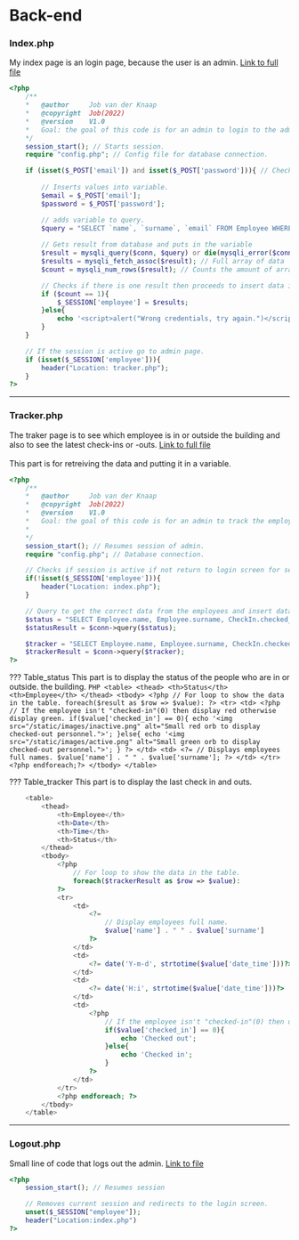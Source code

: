 # Back-end

### Index.php
My index page is an login page, because the user is an admin. [Link to full file](https://gitlab.fdmci.hva.nl/IoT/2022-2023-sep-jan/individual-project/iot-knaapj/-/blob/main/individual-project-docker-main/web/index.php)<br>
``` PHP
<?php
    /**
    *   @author     Job van der Knaap
    *   @copyright  Job(2022)
    *   @version    V1.0
    *   Goal: the goal of this code is for an admin to login to the admin website.
    */
    session_start(); // Starts session.
    require "config.php"; // Config file for database connection.

    if (isset($_POST['email']) and isset($_POST['password'])){ // Checks if email and password has been filled in.
        
        // Inserts values into variable.
        $email = $_POST['email'];
        $password = $_POST['password'];

        // adds variable to query.
        $query = "SELECT `name`, `surname`, `email` FROM Employee WHERE email='$email' AND password='$password'";
         
        // Gets result from database and puts in the variable
        $result = mysqli_query($conn, $query) or die(mysqli_error($conn));
        $results = mysqli_fetch_assoc($result); // Full array of data
        $count = mysqli_num_rows($result); // Counts the amount of arrays retrieved

        // Checks if there is one result then proceeds to insert data into the session, otherwise display error.
        if ($count == 1){
            $_SESSION['employee'] = $results;
        }else{
            echo '<script>alert("Wrong credentials, try again.")</script>';
        }
    }

    // If the session is active go to admin page.
    if (isset($_SESSION['employee'])){
        header("Location: tracker.php");
    }
?>
```

---

### Tracker.php
The traker page is to see which employee is in or outside the building and also to see the latest check-ins or -outs. [Link to full file](https://gitlab.fdmci.hva.nl/IoT/2022-2023-sep-jan/individual-project/iot-knaapj/-/blob/main/individual-project-docker-main/web/tracker.php)<br><br>
This part is for retreiving the data and putting it in a variable.
``` PHP
<?php
    /**
    *   @author     Job van der Knaap
    *   @copyright  Job(2022)
    *   @version    V1.0
    *   Goal: the goal of this code is for an admin to track the employees to see if they are inside the building and track when the last person checked in or out.
    *
    */
    session_start(); // Resumes session of admin.
    require "config.php"; // Database connection.

    // Checks if session is active if not return to login screen for security.
    if(!isset($_SESSION['employee'])){
        header("Location: index.php");
    }

    // Query to get the correct data from the employees and insert data into to variable.
    $status = "SELECT Employee.name, Employee.surname, CheckIn.checked_in FROM Employee INNER JOIN CheckIn ON Employee.employee_id = CheckIn.employee_id";
    $statusResult = $conn->query($status);

    $tracker = "SELECT Employee.name, Employee.surname, CheckIn.checked_in, CheckIn.date_time FROM Employee INNER JOIN CheckIn ON Employee.employee_id = CheckIn.employee_id ORDER BY date_time DESC LIMIT 10";
    $trackerResult = $conn->query($tracker);
?>
```

??? Table_status
    This part is to display the status of the people who are in or outside. the building.
    ``` PHP
        <table>
            <thead>
                <th>Status</th>
                <th>Employee</th>
            </thead>
            <tbody>
                <?php
                    // For loop to show the data in the table.
                    foreach($result as $row => $value):
                ?>
                    <tr>
                        <td>
                            <?php 
                                // If the employee isn't "checked-in"(0) then display red otherwise display green.
                                if($value['checked_in'] == 0){
                                    echo '<img src="/static/images/inactive.png" alt="Small red orb to display checked-out personnel.">';
                                }else{
                                    echo '<img src="/static/images/active.png" alt="Small green orb to display checked-out personnel.">';
                                }
                            ?>
                        </td>
                        <td>
                            <?=
                                // Displays employees full names.
                                $value['name'] . " " . $value['surname'];
                            ?>
                        </td>
                    </tr>
                <?php endforeach;?>
            </tbody>
        </table>
    ```

??? Table_tracker
This part is to display the last check in and outs.
``` PHP
    <table>
        <thead>
            <th>Employee</th>
            <th>Date</th>
            <th>Time</th>
            <th>Status</th>
        </thead>
        <tbody>
            <?php
                // For loop to show the data in the table.
                foreach($trackerResult as $row => $value):
            ?>
            <tr>
                <td>
                    <?=
                        // Display employees full name. 
                        $value['name'] . " " . $value['surname']
                    ?>
                </td>
                <td>
                    <?= date('Y-m-d', strtotime($value['date_time']))?>
                </td>
                <td>
                    <?= date('H:i', strtotime($value['date_time']))?>
                </td>
                <td>
                    <?php 
                        // If the employee isn't "checked-in"(0) then display red otherwise display green.
                        if($value['checked_in'] == 0){
                            echo 'Checked out';
                        }else{
                            echo 'Checked in';
                        }
                    ?>
                </td>
            </tr>
            <?php endforeach; ?>
        </tbody>
    </table>
```

---

### Logout.php
Small line of code that logs out the admin. [Link to file](https://gitlab.fdmci.hva.nl/IoT/2022-2023-sep-jan/individual-project/iot-knaapj/-/blob/main/individual-project-docker-main/web/logout.php)<br>

``` PHP
<?php
    session_start(); // Resumes session

    // Removes current session and redirects to the login screen.
    unset($_SESSION["employee"]); 
    header("Location:index.php")
?>
```